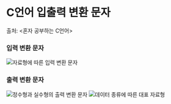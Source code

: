 # C언어 입출력 변환 문자
출처: <혼자 공부하는 C언어>

### 입력 변환 문자
![자료형에 따른 입력 변환 문자](https://user-images.githubusercontent.com/76417259/171986560-edca8da3-a59b-40b0-bb49-e9c55e32a04f.jpeg)


### 출력 변환 문자
![정수형과 실수형의 출력 변환 문자](https://user-images.githubusercontent.com/76417259/171986562-03cfe002-bdef-41d5-82e0-2420d6b61ef7.jpeg)
![데이터 종류에 따른 대표 자료형](https://user-images.githubusercontent.com/76417259/171986564-225412ef-9f63-4e2a-ad14-7f140514c587.jpeg)

